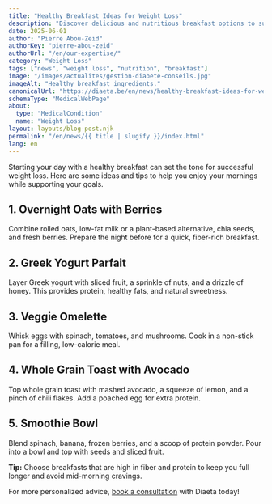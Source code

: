 ```yaml
---
title: "Healthy Breakfast Ideas for Weight Loss"
description: "Discover delicious and nutritious breakfast options to support your weight loss journey, with practical tips from Diaeta."
date: 2025-06-01
author: "Pierre Abou-Zeid"
authorKey: "pierre-abou-zeid"
authorUrl: "/en/our-expertise/"
category: "Weight Loss"
tags: ["news", "weight loss", "nutrition", "breakfast"]
image: "/images/actualites/gestion-diabete-conseils.jpg"
imageAlt: "Healthy breakfast ingredients."
canonicalUrl: "https://diaeta.be/en/news/healthy-breakfast-ideas-for-weight-loss/"
schemaType: "MedicalWebPage"
about:
  type: "MedicalCondition"
  name: "Weight Loss"
layout: layouts/blog-post.njk
permalink: "/en/news/{{ title | slugify }}/index.html"
lang: en
---
```


Starting your day with a healthy breakfast can set the tone for successful weight loss. Here are some ideas and tips to help you enjoy your mornings while supporting your goals.

## 1. Overnight Oats with Berries

Combine rolled oats, low-fat milk or a plant-based alternative, chia seeds, and fresh berries. Prepare the night before for a quick, fiber-rich breakfast.

## 2. Greek Yogurt Parfait

Layer Greek yogurt with sliced fruit, a sprinkle of nuts, and a drizzle of honey. This provides protein, healthy fats, and natural sweetness.

## 3. Veggie Omelette

Whisk eggs with spinach, tomatoes, and mushrooms. Cook in a non-stick pan for a filling, low-calorie meal.

## 4. Whole Grain Toast with Avocado

Top whole grain toast with mashed avocado, a squeeze of lemon, and a pinch of chili flakes. Add a poached egg for extra protein.

## 5. Smoothie Bowl

Blend spinach, banana, frozen berries, and a scoop of protein powder. Pour into a bowl and top with seeds and sliced fruit.

**Tip:** Choose breakfasts that are high in fiber and protein to keep you full longer and avoid mid-morning cravings.

For more personalized advice, [book a consultation](/en/appointment/) with Diaeta today! 